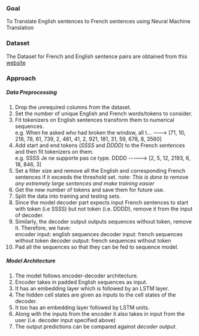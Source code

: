 ### Goal 
To Translate English sentences to French sentences using Neural Machine Translation

### Dataset
The Dataset for French and English sentence pairs are obtained from this [website](https://www.manythings.org/anki/)

### Approach

##### *Data Preprocessing*
1. Drop the unrequired columns from the dataset.
2. Set the number of unique English and French words/tokens to consider.
3. Fit tokenizers on English sentences transform them to numerical sequences.\
    e.g. When he asked who had broken the window, all t...  ---> \[71, 10, 218, 78, 61, 739, 2, 481, 41, 2, 921, 181, 31, 59, 678, 8, 3560] 
5. Add start and end tokens (*SSSS* and *DDDD*) to the French sentences and then fit tokenizers on them.\
    e.g. SSSS Je ne supporte pas ce type. DDDD -----> \[2, 5, 12, 2193, 6, 18, 846, 3] 
6. Set a filter size and remove all the English and corresponding French sentences if it exceeds the threshold set.
    note: *This is done to remove any extremely large sentences and make training easier*
8. Get the new number of tokens and save them for future use.
9. Split the data into training and testing sets.
10. Since the model decoder part expects input French sentences to start with <start> token (i.e SSSS) but not <end> token (i.e. DDDD), remove it from the input of decoder.
11. Similarly, the decoder output outputs sequences without <start> token, remove it.
     Therefore, we have:\
        encoder input: english sequences
        decoder input: french sequences without <end> token
        decoder output: french sequences without <start> token
11. Pad all the sequences so that they can be fed to sequence model.
        

##### *Model Architecture*
1. The model follows encoder-decoder architecture.
2. Encoder takes in padded English sequences as input. 
3. It has an embedding layer which is followed by an LSTM layer.
4. The hidden cell states are given as inputs to the cell states of the decoder.
5. It too has an embedding layer followed by LSTM units.
6. Along with the inputs from the encoder it also takes in input from the user (i.e. decoder input specified above)
7. The output predictions can be compared against *decoder output*.
